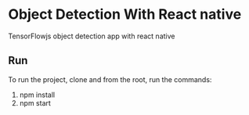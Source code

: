 # Object Detection With React native

TensorFlowjs object detection app with react native

## Run

To run the project, clone and from the root, run the commands:

1. npm install
2. npm start
